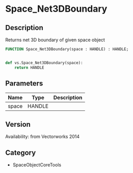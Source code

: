 # Space_Net3DBoundary

## Description
Returns net 3D boundary of given space object

```pascal
FUNCTION Space_Net3DBoundary(space : HANDLE) : HANDLE;
```

```python

def vs.Space_Net3DBoundary(space):
    return HANDLE
```

## Parameters
|Name|Type|Description|
|---|---|---|
|space|HANDLE||

## Version
Availability: from Vectorworks 2014
## Category
* SpaceObjectCoreTools

